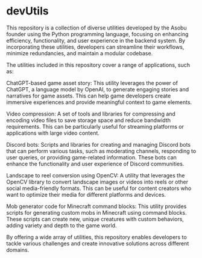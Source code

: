 # devUtils
This repository is a collection of diverse utilities developed by the Asobu founder using the Python programming language, focusing on enhancing efficiency, functionality, and user experience in the backend system. By incorporating these utilities, developers can streamline their workflows, minimize redundancies, and maintain a modular codebase.

The utilities included in this repository cover a range of applications, such as:

ChatGPT-based game asset story: This utility leverages the power of ChatGPT, a language model by OpenAI, to generate engaging stories and narratives for game assets. This can help game developers create immersive experiences and provide meaningful context to game elements.

Video compression: A set of tools and libraries for compressing and encoding video files to save storage space and reduce bandwidth requirements. This can be particularly useful for streaming platforms or applications with large video content.

Discord bots: Scripts and libraries for creating and managing Discord bots that can perform various tasks, such as moderating channels, responding to user queries, or providing game-related information. These bots can enhance the functionality and user experience of Discord communities.

Landscape to reel conversion using OpenCV: A utility that leverages the OpenCV library to convert landscape images or videos into reels or other social media-friendly formats. This can be useful for content creators who want to optimize their media for different platforms and devices.

Mob generator code for Minecraft command blocks: This utility provides scripts for generating custom mobs in Minecraft using command blocks. These scripts can create new, unique creatures with custom behaviors, adding variety and depth to the game world.

By offering a wide array of utilities, this repository enables developers to tackle various challenges and create innovative solutions across different domains.
